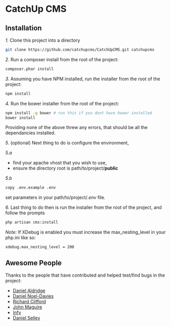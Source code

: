 # CatchUp CMS

## Installation

*1.*
Clone this project into a directory
```bash
git clone https://github.com/catchupcms/CatchUpCMS.git catchupcms
```

*2.*
Run a composer install from the root of the project:
```bash
composer.phar install
```

*3.*
Assuming you have NPM installed, run the installer from the root of the project:
```bash
npm install
```

*4.*
Run the bower installer from the root of the project:
```bash
npm install -g bower # run this if you dont have bower installed
bower install
```

Providing none of the above threw any errors, that should be all the dependancies installed.

*5.*
(optional) Next thing to do is configure the environment,

*5.a*
* find your apache vhost that you wish to use,
* ensure the directory root is path/to/project/**public**

*5.b*
```bash
copy .env.example .env
```
set parameters in your path/to/project/*.env* file.

*6.*
Last thing to do then is run the installer from the root of the project, and follow the prompts
```bash
php artisan cms:install
```

*Note:* If XDebug is enabled you must increase the max_nesting_level in your php.ini like so:
```
xdebug.max_nesting_level = 200
```

## Awesome People
Thanks to the people that have contributed and helped test/find bugs in the project:
- [Daniel Aldridge](https://github.com/xLink)
- [Daniel Noel-Davies](https://github.com/NoelDavies)
- [Richard Clifford](https://github.com/richard-clifford)
- [John Maguire](https://github.com/johnmaguire2013)
- [Infy](https://github.com/infyhr)
- [Daniel Selley](https://github.com/danselley)

